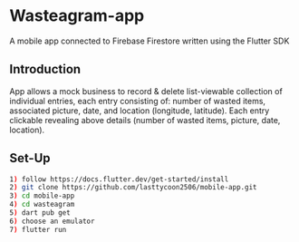 # Wasteagram-app
A mobile app connected to Firebase Firestore written using the Flutter SDK
## Introduction
App allows a mock business to record & delete list-viewable collection of individual entries, each entry consisting of: number of wasted items, associated picture, date, and location (longitude, latitude). Each entry clickable revealing above details (number of wasted items, picture, date, location). 
## Set-Up
```bash
1) follow https://docs.flutter.dev/get-started/install
2) git clone https://github.com/lasttycoon2506/mobile-app.git
3) cd mobile-app
4) cd wasteagram
5) dart pub get
6) choose an emulator
7) flutter run
```
